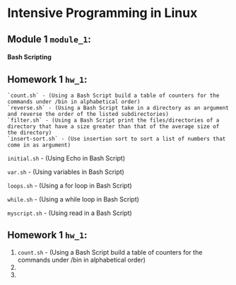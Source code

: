 # Intensive Programming in Linux


## Module 1 `module_1`:

#### Bash Scripting


## Homework 1 `hw_1`:
	`count.sh` - (Using a Bash Script build a table of counters for the commands under /bin in alphabetical order)
	`reverse.sh` - (Using a Bash Script take in a directory as an argument and reverse the order of the listed subdirectories)
	`filter.sh` - (Using a Bash Script print the files/directories of a directory that have a size greater than that of the average size of the directory)
	`insert-sort.sh` - (Use insertion sort to sort a list of numbers that come in as argument)

  `initial.sh` - (Using Echo in Bash Script)

  `var.sh` - (Using variables in Bash Script)

  `loops.sh` - (Using a for loop in Bash Script)

  `while.sh` - (Using a while loop in Bash Script)

  `myscript.sh` - (Using read in a Bash Script)


## Homework 1 `hw_1`:

1. `count.sh` - (Using a Bash Script build a table of counters for the commands under /bin in alphabetical order)
1. 
1. 
